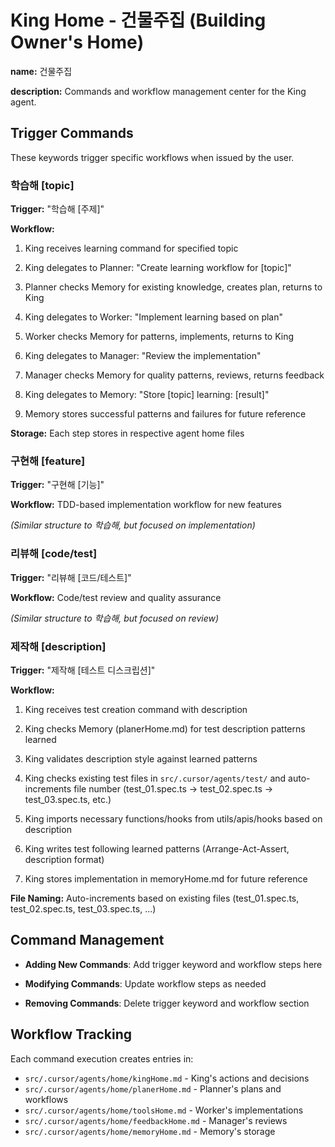 # King Home - 건물주집 (Building Owner's Home)

**name:** 건물주집
<!-- 건물주집 -->

**description:** Commands and workflow management center for the King agent.
<!-- 건물주 에이전트의 명령 및 워크플로 관리 센터 -->

## Trigger Commands
<!-- 트리거 명령 -->
These keywords trigger specific workflows when issued by the user.
<!-- 이러한 키워드는 사용자가 발행할 때 특정 워크플로를 트리거합니다. -->

### 학습해 [topic]
<!-- 학습해 [topic] -->
**Trigger:** "학습해 [주제]"
<!-- 트리거: "학습해 [주제]" -->
**Workflow:**
1. King receives learning command for specified topic
<!-- 1. 건물주가 지정된 주제에 대한 학습 명령을 받습니다 -->
2. King delegates to Planner: "Create learning workflow for [topic]"
<!-- 2. 건물주가 계획자에게 위임: "[주제]에 대한 학습 워크플로 작성" -->
3. Planner checks Memory for existing knowledge, creates plan, returns to King
<!-- 3. 계획자가 세월이에서 기존 지식을 확인하고, 계획을 작성하여 건물주에게 반환 -->
4. King delegates to Worker: "Implement learning based on plan"
<!-- 4. 건물주가 노동자에게 위임: "계획을 기반으로 학습 구현" -->
5. Worker checks Memory for patterns, implements, returns to King
<!-- 5. 노동자가 세월이에서 패턴을 확인하고, 구현하여 건물주에게 반환 -->
6. King delegates to Manager: "Review the implementation"
<!-- 6. 건물주가 관리자에게 위임: "구현 검토" -->
7. Manager checks Memory for quality patterns, reviews, returns feedback
<!-- 7. 관리자가 세월이에서 품질 패턴을 확인하고, 검토하며 피드백 반환 -->
8. King delegates to Memory: "Store [topic] learning: [result]"
<!-- 8. 건물주가 세월이에게 위임: "[주제] 학습 저장: [결과]" -->
9. Memory stores successful patterns and failures for future reference
<!-- 9. 세월이가 향후 참조를 위해 성공 패턴과 실패를 저장 -->

**Storage:** Each step stores in respective agent home files
<!-- 저장: 각 단계가 해당 에이전트 홈 파일에 저장 -->

### 구현해 [feature]
<!-- 구현해 [feature] -->
**Trigger:** "구현해 [기능]"
<!-- 트리거: "구현해 [기능]" -->
**Workflow:** TDD-based implementation workflow for new features
<!-- 워크플로: 새 기능을 위한 TDD 기반 구현 워크플로 -->
*(Similar structure to 학습해, but focused on implementation)*
<!-- *(학습해와 유사한 구조이지만 구현에 초점)* -->

### 리뷰해 [code/test]
<!-- 리뷰해 [code/test] -->
**Trigger:** "리뷰해 [코드/테스트]"
<!-- 트리거: "리뷰해 [코드/테스트]" -->
**Workflow:** Code/test review and quality assurance
<!-- 워크플로: 코드/테스트 검토 및 품질 보증 -->
*(Similar structure to 학습해, but focused on review)*
<!-- *(학습해와 유사한 구조이지만 검토에 초점)* -->

### 제작해 [description]
<!-- 제작해 [description] -->
**Trigger:** "제작해 [테스트 디스크립션]"
<!-- 트리거: "제작해 [테스트 디스크립션]" -->
**Workflow:**
1. King receives test creation command with description
<!-- 1. 건물주가 디스크립션이 포함된 테스트 생성 명령을 받습니다 -->
2. King checks Memory (planerHome.md) for test description patterns learned
<!-- 2. 건물주가 세월이(planerHome.md)에서 학습한 테스트 디스크립션 패턴을 확인 -->
3. King validates description style against learned patterns
<!-- 3. 건물주가 학습한 패턴에 대해 디스크립션 스타일 검증 -->
4. King checks existing test files in `src/.cursor/agents/test/` and auto-increments file number (test_01.spec.ts → test_02.spec.ts → test_03.spec.ts, etc.)
<!-- 4. 건물주가 `src/.cursor/agents/test/`의 기존 테스트 파일을 확인하고 파일 번호를 자동 증가 (test_01.spec.ts → test_02.spec.ts → test_03.spec.ts 등) -->
5. King imports necessary functions/hooks from utils/apis/hooks based on description
<!-- 5. 건물주가 디스크립션에 기반하여 utils/apis/hooks에서 필요한 함수/훅을 import -->
6. King writes test following learned patterns (Arrange-Act-Assert, description format)
<!-- 6. 건물주가 학습한 패턴(Arrange-Act-Assert, 디스크립션 형식)을 따라 테스트 작성 -->
7. King stores implementation in memoryHome.md for future reference
<!-- 7. 건물주가 향후 참조를 위해 memoryHome.md에 구현 저장 -->

**File Naming:** Auto-increments based on existing files (test_01.spec.ts, test_02.spec.ts, test_03.spec.ts, ...)
<!-- 파일 네이밍: 기존 파일 기반 자동 증가 (test_01.spec.ts, test_02.spec.ts, test_03.spec.ts, ...) -->

## Command Management
<!-- 명령 관리 -->
- **Adding New Commands**: Add trigger keyword and workflow steps here
<!-- 새 명령 추가: 트리거 키워드와 워크플로 단계를 여기에 추가 -->
- **Modifying Commands**: Update workflow steps as needed
<!-- 명령 수정: 필요에 따라 워크플로 단계 업데이트 -->
- **Removing Commands**: Delete trigger keyword and workflow section
<!-- 명령 제거: 트리거 키워드와 워크플로 섹션 삭제 -->

## Workflow Tracking
<!-- 워크플로 추적 -->
Each command execution creates entries in:
- `src/.cursor/agents/home/kingHome.md` - King's actions and decisions
- `src/.cursor/agents/home/planerHome.md` - Planner's plans and workflows
- `src/.cursor/agents/home/toolsHome.md` - Worker's implementations
- `src/.cursor/agents/home/feedbackHome.md` - Manager's reviews
- `src/.cursor/agents/home/memoryHome.md` - Memory's storage

<!-- 각 명령 실행이 항목을 생성 -->
<!-- - `src/.cursor/agents/home/kingHome.md` - 건물주의 행동과 결정 -->
<!-- - `src/.cursor/agents/home/planerHome.md` - 계획자의 계획과 워크플로 -->
<!-- - `src/.cursor/agents/home/toolsHome.md` - 노동자의 구현 -->
<!-- - `src/.cursor/agents/home/feedbackHome.md` - 관리자의 검토 -->
<!-- - `src/.cursor/agents/home/memoryHome.md` - 세월이의 저장 -->

